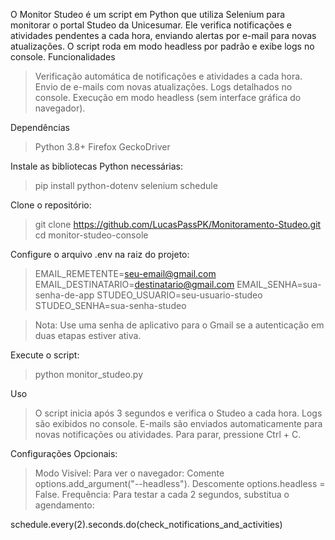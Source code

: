 O Monitor Studeo é um script em Python que utiliza Selenium para monitorar o portal Studeo da Unicesumar. Ele verifica notificações e atividades pendentes a cada hora, enviando alertas por e-mail para novas atualizações. O script roda em modo headless por padrão e exibe logs no console.
Funcionalidades

> Verificação automática de notificações e atividades a cada hora.
> Envio de e-mails com novas atualizações.
> Logs detalhados no console.
> Execução em modo headless (sem interface gráfica do navegador).

Dependências

> Python 3.8+
> Firefox
> GeckoDriver

Instale as bibliotecas Python necessárias:

> pip install python-dotenv selenium schedule

Clone o repositório:

> git clone https://github.com/LucasPassPK/Monitoramento-Studeo.git
> cd monitor-studeo-console

Configure o arquivo .env na raiz do projeto:

> EMAIL_REMETENTE=seu-email@gmail.com
> EMAIL_DESTINATARIO=destinatario@gmail.com
> EMAIL_SENHA=sua-senha-de-app
> STUDEO_USUARIO=seu-usuario-studeo
> STUDEO_SENHA=sua-senha-studeo

> Nota: Use uma senha de aplicativo para o Gmail se a autenticação em duas etapas estiver ativa.

Execute o script:

> python monitor_studeo.py

Uso

> O script inicia após 3 segundos e verifica o Studeo a cada hora.
> Logs são exibidos no console.
> E-mails são enviados automaticamente para novas notificações ou atividades.
> Para parar, pressione Ctrl + C.

Configurações Opcionais:

> Modo Visível: Para ver o navegador:
> Comente options.add_argument("--headless").
> Descomente options.headless = False.
> Frequência: Para testar a cada 2 segundos, substitua o agendamento:

schedule.every(2).seconds.do(check_notifications_and_activities)
